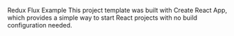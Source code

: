 Redux Flux Example
This project template was built with Create React App, which provides a simple way to start React projects with no build configuration needed.
